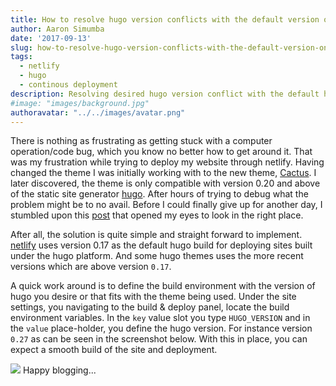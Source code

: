 ```yaml
---
title: How to resolve hugo version conflicts with the default version on netlify
author: Aaron Simumba
date: '2017-09-13'
slug: how-to-resolve-hugo-version-conflicts-with-the-default-version-on-netlify
tags:
  - netlify
  - hugo
  - continous deployment
description: Resolving desired hugo version conflict with the default hugo build on netlify.
#image: "images/background.jpg"
authoravatar: "../../images/avatar.png"
---
```


There is nothing as frustrating as getting stuck with a computer operation/code bug, which you know no better how to get around it. That was my frustration while trying to deploy my website through netlify. Having changed the theme I was initially working with to the new theme, [Cactus](https://themes.gohugo.io/cactus/). I later discovered, the theme is only compatible with version 0.20 and above of the static site generator [hugo](https://gohugo.io/). After hours of trying to debug what the problem might be to no avail. Before I could finally give up for another day, I stumbled upon this [post](https://www.netlify.com/blog/2017/04/11/netlify-plus-hugo-0.20-and-beyond/) that opened my eyes to look in the right place.

After all, the solution is quite simple and straight forward to implement. [netlify](https://www.netlify.com/) uses version 0.17 as the default hugo build for deploying sites built under the hugo platform. And some hugo themes uses the more recent versions which are above version `0.17`. 


A quick work around is to define the build environment with the version of hugo you desire or that fits with the theme being used. Under the site settings, you navigating to the build & deploy panel, locate the build environment variables. In the `key` value slot you type `HUGO_VERSION` and in the `value` place-holder, you define the hugo version. For instance version `0.27` as can be seen in the screenshot below. 
With this in place, you can expect a smooth build of the site and deployment. 


![](https://user-images.githubusercontent.com/24398851/30351782-bb5cb162-9825-11e7-9821-967de86b7214.png)
Happy blogging...



